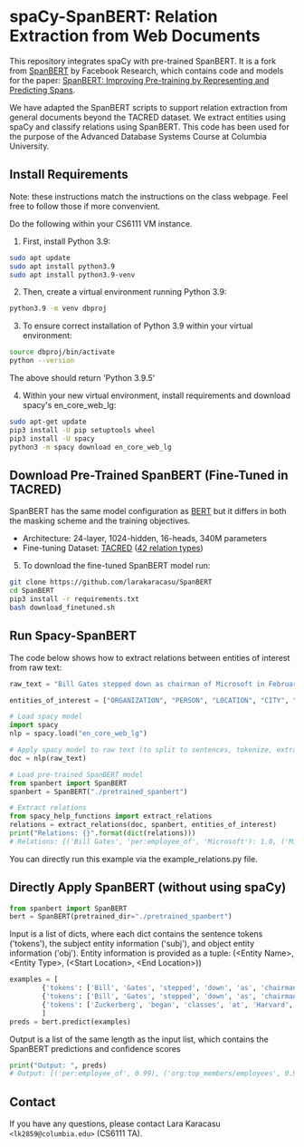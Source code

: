 # spaCy-SpanBERT: Relation Extraction from Web Documents

This repository integrates spaCy with pre-trained SpanBERT. It is a fork from [SpanBERT](https://github.com/facebookresearch/SpanBERT) by Facebook Research, which contains code and models for the paper: [SpanBERT: Improving Pre-training by Representing and Predicting Spans](https://arxiv.org/abs/1907.10529).

We have adapted the SpanBERT scripts to support relation extraction from general documents beyond the TACRED dataset. We extract entities using spaCy and classify relations using SpanBERT. This code has been used for the purpose of the Advanced Database Systems Course at Columbia University.

## Install Requirements
Note: these instructions match the instructions on the class webpage. Feel free to follow those if more convenvient.

Do the following within your CS6111 VM instance.

1. First, install Python 3.9:
```bash
sudo apt update
sudo apt install python3.9
sudo apt install python3.9-venv
```

2. Then, create a virtual environment running Python 3.9:

```bash
python3.9 -m venv dbproj
```

3. To ensure correct installation of Python 3.9 within your virtual environment:
```bash
source dbproj/bin/activate
python --version
```
The above should return 'Python 3.9.5'

4. Within your new virtual environment, install requirements and download spacy's en_core_web_lg:
```bash
sudo apt-get update
pip3 install -U pip setuptools wheel
pip3 install -U spacy
python3 -m spacy download en_core_web_lg
```

## Download Pre-Trained SpanBERT (Fine-Tuned in TACRED)
SpanBERT has the same model configuration as [BERT](https://github.com/google-research/bert) but it differs in
both the masking scheme and the training objectives.

* Architecture: 24-layer, 1024-hidden, 16-heads, 340M parameters
* Fine-tuning Dataset: [TACRED](https://nlp.stanford.edu/projects/tacred/) ([42 relation types](https://github.com/gkaramanolakis/SpanBERT/blob/master/relations.txt))

5. To download the fine-tuned SpanBERT model run: 

```bash
git clone https://github.com/larakaracasu/SpanBERT
cd SpanBERT
pip3 install -r requirements.txt
bash download_finetuned.sh
```

## Run Spacy-SpanBERT 
The code below shows how to extract relations between entities of interest from raw text: 

```python
raw_text = "Bill Gates stepped down as chairman of Microsoft in February 2014 and assumed a new post as technology adviser to support the newly appointed CEO Satya Nadella."

entities_of_interest = ["ORGANIZATION", "PERSON", "LOCATION", "CITY", "STATE_OR_PROVINCE", "COUNTRY"]

# Load spacy model
import spacy
nlp = spacy.load("en_core_web_lg")  

# Apply spacy model to raw text (to split to sentences, tokenize, extract entities etc.)
doc = nlp(raw_text)  

# Load pre-trained SpanBERT model
from spanbert import SpanBERT 
spanbert = SpanBERT("./pretrained_spanbert")  

# Extract relations
from spacy_help_functions import extract_relations
relations = extract_relations(doc, spanbert, entities_of_interest)
print("Relations: {}".format(dict(relations)))
# Relations: {('Bill Gates', 'per:employee_of', 'Microsoft'): 1.0, ('Microsoft', 'org:top_members/employees', 'Bill Gates'): 0.992, ('Satya Nadella', 'per:employee_of', 'Microsoft'): 0.9844}
```

You can directly run this example via the example_relations.py file.

## Directly Apply SpanBERT (without using spaCy)

```python
from spanbert import SpanBERT
bert = SpanBERT(pretrained_dir="./pretrained_spanbert")
```
Input is a list of dicts, where each dict contains the sentence tokens ('tokens'), the subject entity information ('subj'), and object entity information ('obj'). Entity information is provided as a tuple: (\<Entity Name\>, \<Entity Type\>, (\<Start Location\>, \<End Location\>))

```python
examples = [
        {'tokens': ['Bill', 'Gates', 'stepped', 'down', 'as', 'chairman', 'of', 'Microsoft'], 'subj': ('Bill Gates', 'PERSON', (0,1)), "obj": ('Microsoft', 'ORGANIZATION', (7,7))},
        {'tokens': ['Bill', 'Gates', 'stepped', 'down', 'as', 'chairman', 'of', 'Microsoft'], 'subj': ('Microsoft', 'ORGANIZATION', (7,7)), 'obj': ('Bill Gates', 'PERSON', (0,1))},
        {'tokens': ['Zuckerberg', 'began', 'classes', 'at', 'Harvard', 'in', '2002'], 'subj': ('Zuckerberg', 'PERSON', (0,0)), 'obj': ('Harvard', 'ORGANIZATION', (4,4))}
        ]
preds = bert.predict(examples)
```

Output is a list of the same length as the input list, which contains the SpanBERT predictions and confidence scores

```python
print("Output: ", preds)
# Output: [('per:employee_of', 0.99), ('org:top_members/employees', 0.98), ('per:schools_attended', 0.98)]
```

## Contact
If you have any questions, please contact Lara Karacasu `<lk2859@columbia.edu>` (CS6111 TA).
